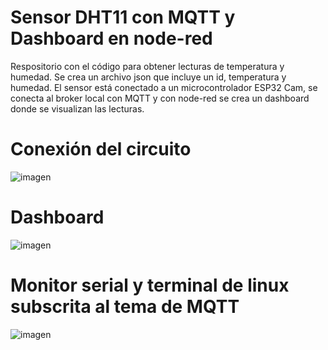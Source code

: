 # Sensor DHT11 con MQTT y Dashboard en node-red
 Respositorio con el código para obtener lecturas de temperatura y humedad. Se crea un archivo json que incluye un id, temperatura y humedad. El sensor está conectado a un microcontrolador ESP32 Cam, se conecta al broker local con MQTT y con node-red se crea un dashboard donde se visualizan las lecturas.

# Conexión del circuito
![imagen](https://user-images.githubusercontent.com/72757419/185459819-6a0dfc26-5eb3-4a7b-a27d-5a679695ee77.png)

# Dashboard
![imagen](https://user-images.githubusercontent.com/72757419/185460134-e5e3584f-3494-479b-a4b3-e7d901b71d7d.png)


# Monitor serial y terminal de linux subscrita al tema de MQTT
![imagen](https://user-images.githubusercontent.com/72757419/185462521-8b613da4-74fe-4c8a-8996-a8d1024112c6.png)

